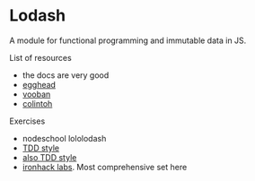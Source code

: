 # Lodash  

A module for functional programming and immutable data in JS.  

List of resources  
* the docs are very good  
* [egghead](https://egghead.io/lessons/core-javascript-introduction-to-lodash)  
* [vooban](http://vooban.com/en/send-english-newsletter-tips-articles-geek-stuff/10-lodash-functions-everyone-should-know/)  
* [colintoh](https://colintoh.com/blog/lodash-10-javascript-utility-functions-stop-rewriting)  
  
Exercises  
* nodeschool lololodash  
* [TDD style](https://github.com/karolbilicki/lodash-exercises/blob/master/index.js)     
* [also TDD style](https://codepen.io/katyjustiss/pen/RPrYYO)  
* [ironhack labs](https://github.com/ironhack-labs/lab-javascript-lodash-exercises).  Most comprehensive set here  

